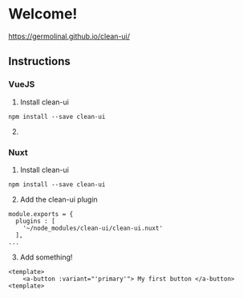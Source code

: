 # Welcome!

https://germolinal.github.io/clean-ui/

## Instructions

### VueJS

1. Install clean-ui
```
npm install --save clean-ui
```
2. 

### Nuxt

1. Install clean-ui
```
npm install --save clean-ui
```

2. Add the clean-ui plugin
```
module.exports = {
  plugins : [    
    '~/node_modules/clean-ui/clean-ui.nuxt'
  ],
...
```

3. Add something!
```
<template>
    <a-button :variant="'primary'"> My first button </a-button>
<template>
```

